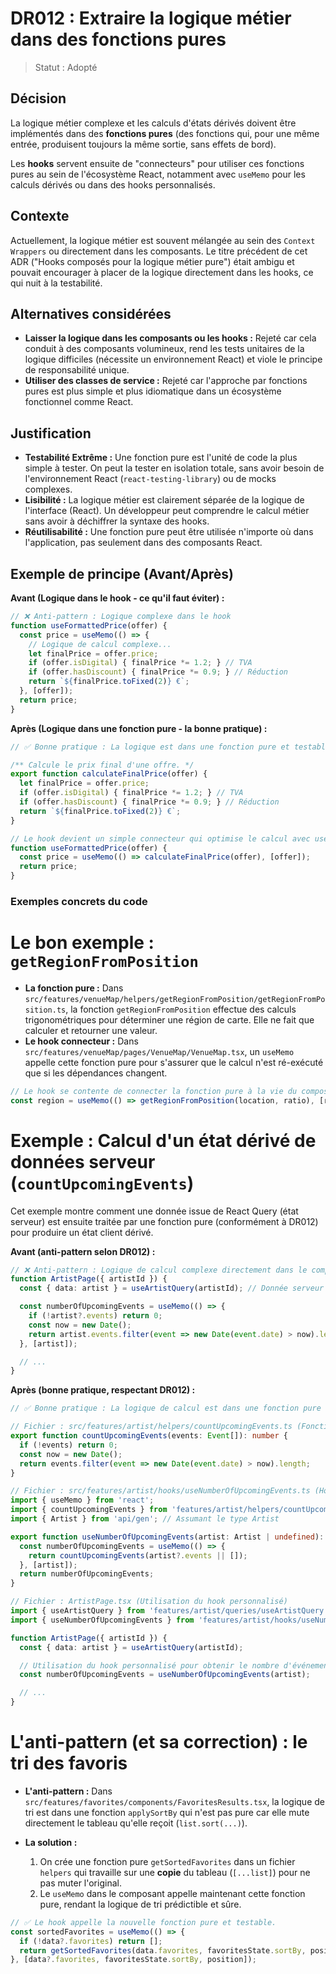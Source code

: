 # DR012 : Extraire la logique métier dans des fonctions pures

> Statut : Adopté

## Décision

La logique métier complexe et les calculs d'états dérivés doivent être implémentés dans des **fonctions pures** (des fonctions qui, pour une même entrée, produisent toujours la même sortie, sans effets de bord).

Les **hooks** servent ensuite de "connecteurs" pour utiliser ces fonctions pures au sein de l'écosystème React, notamment avec `useMemo` pour les calculs dérivés ou dans des hooks personnalisés.

## Contexte

Actuellement, la logique métier est souvent mélangée au sein des `Context Wrappers` ou directement dans les composants. Le titre précédent de cet ADR ("Hooks composés pour la logique métier pure") était ambigu et pouvait encourager à placer de la logique directement dans les hooks, ce qui nuit à la testabilité.

## Alternatives considérées

- **Laisser la logique dans les composants ou les hooks :** Rejeté car cela conduit à des composants volumineux, rend les tests unitaires de la logique difficiles (nécessite un environnement React) et viole le principe de responsabilité unique.
- **Utiliser des classes de service :** Rejeté car l'approche par fonctions pures est plus simple et plus idiomatique dans un écosystème fonctionnel comme React.

## Justification

- **Testabilité Extrême :** Une fonction pure est l'unité de code la plus simple à tester. On peut la tester en isolation totale, sans avoir besoin de l'environnement React (`react-testing-library`) ou de mocks complexes.
- **Lisibilité :** La logique métier est clairement séparée de la logique de l'interface (React). Un développeur peut comprendre le calcul métier sans avoir à déchiffrer la syntaxe des hooks.
- **Réutilisabilité :** Une fonction pure peut être utilisée n'importe où dans l'application, pas seulement dans des composants React.

## Exemple de principe (Avant/Après)

**Avant (Logique dans le hook - ce qu'il faut éviter) :**

```typescript
// ❌ Anti-pattern : Logique complexe dans le hook
function useFormattedPrice(offer) {
  const price = useMemo(() => {
    // Logique de calcul complexe...
    let finalPrice = offer.price;
    if (offer.isDigital) { finalPrice *= 1.2; } // TVA
    if (offer.hasDiscount) { finalPrice *= 0.9; } // Réduction
    return `${finalPrice.toFixed(2)} €`;
  }, [offer]);
  return price;
}
```

**Après (Logique dans une fonction pure - la bonne pratique) :**

```typescript
// ✅ Bonne pratique : La logique est dans une fonction pure et testable

/** Calcule le prix final d'une offre. */
export function calculateFinalPrice(offer) {
  let finalPrice = offer.price;
  if (offer.isDigital) { finalPrice *= 1.2; } // TVA
  if (offer.hasDiscount) { finalPrice *= 0.9; } // Réduction
  return `${finalPrice.toFixed(2)} €`;
}

// Le hook devient un simple connecteur qui optimise le calcul avec useMemo.
function useFormattedPrice(offer) {
  const price = useMemo(() => calculateFinalPrice(offer), [offer]);
  return price;
}
```

### Exemples concrets du code

# Le bon exemple : `getRegionFromPosition`

- **La fonction pure :** Dans `src/features/venueMap/helpers/getRegionFromPosition/getRegionFromPosition.ts`, la fonction `getRegionFromPosition` effectue des calculs trigonométriques pour déterminer une région de carte. Elle ne fait que calculer et retourner une valeur.
- **Le hook connecteur :** Dans `src/features/venueMap/pages/VenueMap/VenueMap.tsx`, un `useMemo` appelle cette fonction pure pour s'assurer que le calcul n'est ré-exécuté que si les dépendances changent.

```typescript
// Le hook se contente de connecter la fonction pure à la vie du composant.
const region = useMemo(() => getRegionFromPosition(location, ratio), [ratio, location]);
```

# Exemple : Calcul d'un état dérivé de données serveur (`countUpcomingEvents`)

Cet exemple montre comment une donnée issue de React Query (état serveur) est ensuite traitée par une fonction pure (conformément à DR012) pour produire un état client dérivé.

**Avant (anti-pattern selon DR012) :**

```typescript
// ❌ Anti-pattern : Logique de calcul complexe directement dans le composant
function ArtistPage({ artistId }) {
  const { data: artist } = useArtistQuery(artistId); // Donnée serveur

  const numberOfUpcomingEvents = useMemo(() => {
    if (!artist?.events) return 0;
    const now = new Date();
    return artist.events.filter(event => new Date(event.date) > now).length;
  }, [artist]);

  // ...
}
```

**Après (bonne pratique, respectant DR012) :**

```typescript
// ✅ Bonne pratique : La logique de calcul est dans une fonction pure (DR012)

// Fichier : src/features/artist/helpers/countUpcomingEvents.ts (Fonction pure)
export function countUpcomingEvents(events: Event[]): number {
  if (!events) return 0;
  const now = new Date();
  return events.filter(event => new Date(event.date) > now).length;
}

// Fichier : src/features/artist/hooks/useNumberOfUpcomingEvents.ts (Hook personnalisé)
import { useMemo } from 'react';
import { countUpcomingEvents } from 'features/artist/helpers/countUpcomingEvents';
import { Artist } from 'api/gen'; // Assumant le type Artist

export function useNumberOfUpcomingEvents(artist: Artist | undefined): number {
  const numberOfUpcomingEvents = useMemo(() => {
    return countUpcomingEvents(artist?.events || []);
  }, [artist]);
  return numberOfUpcomingEvents;
}

// Fichier : ArtistPage.tsx (Utilisation du hook personnalisé)
import { useArtistQuery } from 'features/artist/queries/useArtistQuery';
import { useNumberOfUpcomingEvents } from 'features/artist/hooks/useNumberOfUpcomingEvents'; // Import du hook personnalisé

function ArtistPage({ artistId }) {
  const { data: artist } = useArtistQuery(artistId);

  // Utilisation du hook personnalisé pour obtenir le nombre d'événements.
  const numberOfUpcomingEvents = useNumberOfUpcomingEvents(artist);

  // ...
}
```

# L'anti-pattern (et sa correction) : le tri des favoris

- **L'anti-pattern :** Dans `src/features/favorites/components/FavoritesResults.tsx`, la logique de tri est dans une fonction `applySortBy` qui n'est pas pure car elle mute directement le tableau qu'elle reçoit (`list.sort(...)`).

- **La solution :**
    1. On crée une fonction pure `getSortedFavorites` dans un fichier `helpers` qui travaille sur une **copie** du tableau (`[...list]`) pour ne pas muter l'original.
    2. Le `useMemo` dans le composant appelle maintenant cette fonction pure, rendant la logique de tri prédictible et sûre.

```typescript
// ✅ Le hook appelle la nouvelle fonction pure et testable.
const sortedFavorites = useMemo(() => {
  if (!data?.favorites) return [];
  return getSortedFavorites(data.favorites, favoritesState.sortBy, position);
}, [data?.favorites, favoritesState.sortBy, position]);
```
